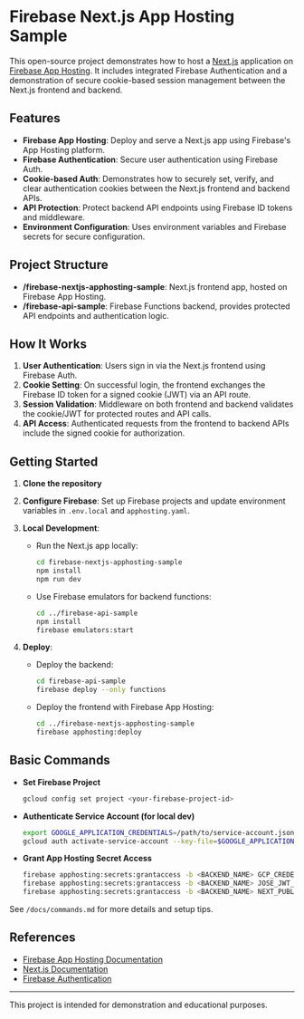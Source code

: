 # Firebase Next.js App Hosting Sample

This open-source project demonstrates how to host a [Next.js](https://nextjs.org/) application on [Firebase App Hosting](https://firebase.google.com/docs/hosting/app-hosting). It includes integrated Firebase Authentication and a demonstration of secure cookie-based session management between the Next.js frontend and backend.

## Features

- **Firebase App Hosting**: Deploy and serve a Next.js app using Firebase's App Hosting platform.
- **Firebase Authentication**: Secure user authentication using Firebase Auth.
- **Cookie-based Auth**: Demonstrates how to securely set, verify, and clear authentication cookies between the Next.js frontend and backend APIs.
- **API Protection**: Protect backend API endpoints using Firebase ID tokens and middleware.
- **Environment Configuration**: Uses environment variables and Firebase secrets for secure configuration.

## Project Structure

- **/firebase-nextjs-apphosting-sample**: Next.js frontend app, hosted on Firebase App Hosting.
- **/firebase-api-sample**: Firebase Functions backend, provides protected API endpoints and authentication logic.

## How It Works

1. **User Authentication**: Users sign in via the Next.js frontend using Firebase Auth.
2. **Cookie Setting**: On successful login, the frontend exchanges the Firebase ID token for a signed cookie (JWT) via an API route.
3. **Session Validation**: Middleware on both frontend and backend validates the cookie/JWT for protected routes and API calls.
4. **API Access**: Authenticated requests from the frontend to backend APIs include the signed cookie for authorization.

## Getting Started

1. **Clone the repository**
2. **Configure Firebase**: Set up Firebase projects and update environment variables in `.env.local` and `apphosting.yaml`.
3. **Local Development**:

   - Run the Next.js app locally:

     ```bash
     cd firebase-nextjs-apphosting-sample
     npm install
     npm run dev
     ```

   - Use Firebase emulators for backend functions:

     ```bash
     cd ../firebase-api-sample
     npm install
     firebase emulators:start
     ```

4. **Deploy**:

   - Deploy the backend:

     ```bash
     cd firebase-api-sample
     firebase deploy --only functions
     ```

   - Deploy the frontend with Firebase App Hosting:

     ```bash
     cd ../firebase-nextjs-apphosting-sample
     firebase apphosting:deploy
     ```

## Basic Commands

- **Set Firebase Project**

  ```bash
  gcloud config set project <your-firebase-project-id>
  ```

- **Authenticate Service Account (for local dev)**

  ```bash
  export GOOGLE_APPLICATION_CREDENTIALS=/path/to/service-account.json
  gcloud auth activate-service-account --key-file=$GOOGLE_APPLICATION_CREDENTIALS
  ```

- **Grant App Hosting Secret Access**

  ```bash
  firebase apphosting:secrets:grantaccess -b <BACKEND_NAME> GCP_CREDENTIALS_JSON
  firebase apphosting:secrets:grantaccess -b <BACKEND_NAME> JOSE_JWT_SECRET
  firebase apphosting:secrets:grantaccess -b <BACKEND_NAME> NEXT_PUBLIC_FIREBASE_BACKEND_URL
  ```

See `/docs/commands.md` for more details and setup tips.

## References

- [Firebase App Hosting Documentation](https://firebase.google.com/docs/hosting/app-hosting)
- [Next.js Documentation](https://nextjs.org/docs)
- [Firebase Authentication](https://firebase.google.com/docs/auth)

---

This project is intended for demonstration and educational purposes.

